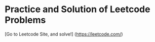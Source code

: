 # Practice and Solution of Leetcode Problems
[Go to Leetcode Site, and solve!] (https://leetcode.com/)
